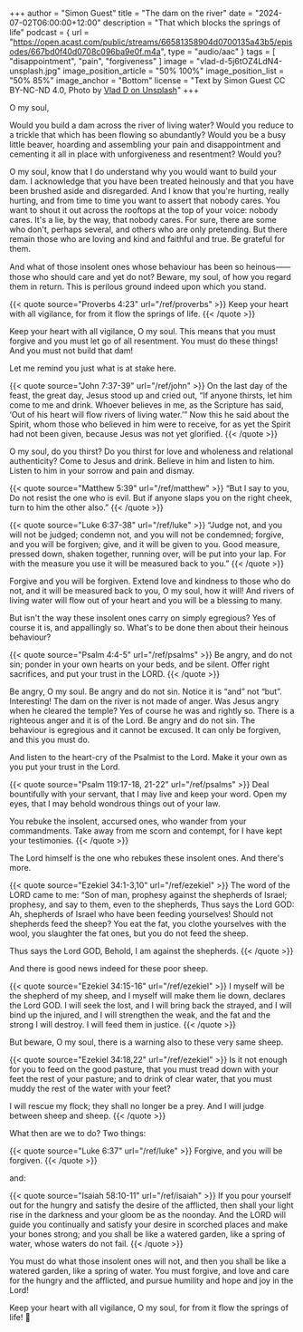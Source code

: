 +++
author = "Simon Guest"
title = "The dam on the river"
date = "2024-07-02T06:00:00+12:00"
description = "That which blocks the springs of life"
podcast = { url = "https://open.acast.com/public/streams/66581358904d0700135a43b5/episodes/667bd0f40d0708c096ba9e0f.m4a", type = "audio/aac" }
tags = [ "disappointment", "pain", "forgiveness" ]
image = "vlad-d-5j6tOZ4LdN4-unsplash.jpg"
image_position_article = "50% 100%"
image_position_list = "50% 85%"
image_anchor = "Bottom"
license = "Text by Simon Guest CC BY-NC-ND 4.0, Photo by [Vlad D on Unsplash](https://unsplash.com/photos/a-river-running-through-a-lush-green-forest-5j6tOZ4LdN4)"
+++

O my soul,

Would you build a dam across the river of living water? Would you reduce to a trickle that which has been flowing so abundantly? Would you be a busy little beaver, hoarding and assembling your pain and disappointment and cementing it all in place with  unforgiveness and resentment? Would you?

O my soul, know that I do understand why you would want to build your dam. I acknowledge that you have been treated heinously and that you have been brushed aside and disregarded. And I know that you're hurting, really hurting, and from time to time you want to assert that nobody cares. You want to shout it out across the rooftops at the top of your voice: nobody cares. It's a lie, by the way, that nobody cares. For sure, there are some who don't, perhaps several, and others who are only pretending. But there remain those who are loving and kind and faithful and true. Be grateful for them.

And what of those insolent ones whose behaviour has been so heinous⸺those who should care and yet do not? Beware, my soul, of how you regard them in return. This is perilous ground indeed upon which you stand.

{{< quote source="Proverbs 4:23" url="/ref/proverbs" >}}
Keep your heart with all vigilance, for from it flow the springs of life.
{{< /quote >}}

Keep your heart with all vigilance, O my soul. This means that you must forgive and you must let go of all resentment. You must do these things! And you must not build that dam!

Let me remind you just what is at stake here.

{{< quote source="John 7:37-39" url="/ref/john" >}}
On the last day of the feast, the great day, Jesus stood up and cried out, “If anyone thirsts, let him come to me and drink. Whoever believes in me, as the Scripture has said, ‘Out of his heart will flow rivers of living water.’” Now this he said about the Spirit, whom those who believed in him were to receive, for as yet the Spirit had not been given, because Jesus was not yet glorified.
{{< /quote >}}

O my soul, do you thirst? Do you thirst for love and wholeness and relational authenticity? Come to Jesus and drink. Believe in him and listen to him. Listen to him in your sorrow and pain and dismay.

{{< quote source="Matthew 5:39" url="/ref/matthew" >}}
“But I say to you, Do not resist the one who is evil. But if anyone slaps you on the right cheek, turn to him the other also.”
{{< /quote >}}

{{< quote source="Luke 6:37-38" url="/ref/luke" >}}
“Judge not, and you will not be judged; condemn not, and you will not be condemned; forgive, and you will be forgiven; give, and it will be given to you. Good measure, pressed down, shaken together, running over, will be put into your lap. For with the measure you use it will be measured back to you.”
{{< /quote >}}

Forgive and you will be forgiven. Extend love and kindness to those who do not, and it will be measured back to you, O my soul, how it will! And rivers of living water will flow out of your heart and you will be a blessing to many.

But isn't the way these insolent ones carry on simply egregious? Yes of course it is, and appallingly so. What's to be done then about their heinous behaviour?

{{< quote source="Psalm 4:4-5" url="/ref/psalms" >}}
Be angry, and do not sin; ponder in your own hearts on your beds, and be silent. Offer right sacrifices, and put your trust in the LORD.
{{< /quote >}}

Be angry, O my soul. Be angry and do not sin. Notice it is “and” not “but”. Interesting! The dam on the river is not made of anger. Was Jesus angry when he cleared the temple? Yes of course he was and rightly so. There is a righteous anger and it is of the Lord. Be angry and do not sin. The behaviour is egregious and it cannot be excused. It can only be forgiven, and this you must do.

And listen to the heart-cry of the Psalmist to the Lord. Make it your own as you put your trust in the Lord.

{{< quote source="Psalm 119:17-18, 21-22" url="/ref/psalms" >}}
Deal bountifully with your servant, that I may live and keep your word. Open my eyes, that I may behold
wondrous things out of your law.

You rebuke the insolent, accursed ones, who wander from your commandments. Take away from me scorn and contempt, for I have kept your testimonies.
{{< /quote >}}

The Lord himself is the one who rebukes these insolent ones. And there's more.

{{< quote source="Ezekiel 34:1-3,10" url="/ref/ezekiel" >}}
The word of the LORD came to me: “Son of man, prophesy against the shepherds of Israel; prophesy, and say to them, even to the shepherds, Thus says the Lord GOD: Ah, shepherds of Israel who have been feeding yourselves! Should not shepherds feed the sheep? You eat the fat, you clothe yourselves with the wool, you slaughter the fat ones, but you do not feed the sheep.

Thus says the Lord GOD, Behold, I am against the shepherds.
{{< /quote >}}

And there is good news indeed for these poor sheep.

{{< quote source="Ezekiel 34:15-16" url="/ref/ezekiel" >}}
I myself will be the shepherd of my sheep, and I myself will make them lie down, declares the Lord GOD. I will seek the lost, and I will bring back the strayed, and I will bind up the injured, and I will strengthen the weak, and the fat and the strong I will destroy. I will feed them in justice.
{{< /quote >}}

But beware, O my soul, there is a warning also to these very same sheep.

{{< quote source="Ezekiel 34:18,22" url="/ref/ezekiel" >}}
Is it not enough for you to feed on the good pasture, that you must tread down with your feet the rest of your pasture; and to drink of clear water, that you must muddy the rest of the water with your feet?

I will rescue my flock; they shall no longer be a prey. And I will judge between sheep and sheep.
{{< /quote >}}

What then are we to do? Two things:

{{< quote source="Luke 6:37" url="/ref/luke" >}}
Forgive, and you will be forgiven.
{{< /quote >}}

and:

{{< quote source="Isaiah 58:10-11" url="/ref/isaiah" >}}
If you pour yourself out for the hungry and satisfy the desire of the afflicted, then shall your light rise in the darkness and your gloom be as the noonday. And the LORD will guide you continually and satisfy your desire in scorched places and make your bones strong; and you shall be like a watered garden, like a spring of water, whose waters do not fail.
{{< /quote >}}

You must do what those insolent ones will not, and then you shall be like a watered garden, like a spring of water. You must forgive, and love and care for the hungry and the afflicted, and pursue humility and hope and joy in the Lord!

Keep your heart with all vigilance, O my soul, for from it flow the springs of life! 🙏
